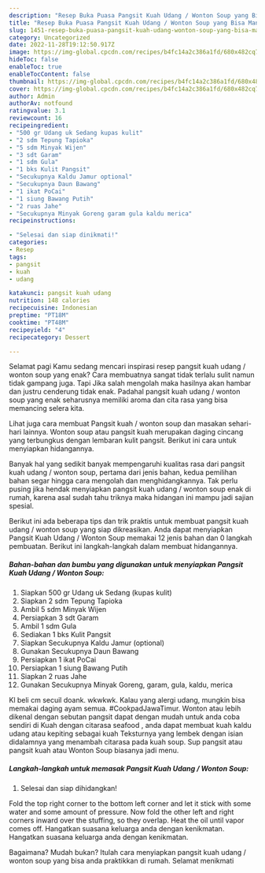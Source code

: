```yaml
---
description: "Resep Buka Puasa Pangsit Kuah Udang / Wonton Soup yang Bisa Manjain Lidah"
title: "Resep Buka Puasa Pangsit Kuah Udang / Wonton Soup yang Bisa Manjain Lidah"
slug: 1451-resep-buka-puasa-pangsit-kuah-udang-wonton-soup-yang-bisa-manjain-lidah
category: Uncategorized
date: 2022-11-28T19:12:50.917Z
image: https://img-global.cpcdn.com/recipes/b4fc14a2c386a1fd/680x482cq70/pangsit-kuah-udang-wonton-soup-foto-resep-utama.jpg
hideToc: false
enableToc: true
enableTocContent: false
thumbnail: https://img-global.cpcdn.com/recipes/b4fc14a2c386a1fd/680x482cq70/pangsit-kuah-udang-wonton-soup-foto-resep-utama.jpg
cover: https://img-global.cpcdn.com/recipes/b4fc14a2c386a1fd/680x482cq70/pangsit-kuah-udang-wonton-soup-foto-resep-utama.jpg
author: Admin
authorAv: notfound
ratingvalue: 3.1
reviewcount: 16
recipeingredient:
- "500 gr Udang uk Sedang kupas kulit"
- "2 sdm Tepung Tapioka"
- "5 sdm Minyak Wijen"
- "3 sdt Garam"
- "1 sdm Gula"
- "1 bks Kulit Pangsit"
- "Secukupnya Kaldu Jamur optional"
- "Secukupnya Daun Bawang"
- "1 ikat PoCai"
- "1 siung Bawang Putih"
- "2 ruas Jahe"
- "Secukupnya Minyak Goreng garam gula kaldu merica"
recipeinstructions:

- "Selesai dan siap dinikmati!"
categories:
- Resep
tags:
- pangsit
- kuah
- udang

katakunci: pangsit kuah udang 
nutrition: 148 calories
recipecuisine: Indonesian
preptime: "PT18M"
cooktime: "PT48M"
recipeyield: "4"
recipecategory: Dessert

---
```



Selamat pagi Kamu sedang mencari inspirasi resep pangsit kuah udang / wonton soup yang enak? Cara membuatnya sangat tidak terlalu sulit namun tidak gampang juga. Tapi Jika salah mengolah maka hasilnya akan hambar dan justru cenderung tidak enak. Padahal pangsit kuah udang / wonton soup yang enak seharusnya memiliki aroma dan cita rasa yang bisa memancing selera kita.


Lihat juga cara membuat Pangsit kuah / wonton soup dan masakan sehari-hari lainnya. Wonton soup atau pangsit kuah merupakan daging cincang yang terbungkus dengan lembaran kulit pangsit. Berikut ini cara untuk menyiapkan hidangannya.

Banyak hal yang sedikit banyak mempengaruhi kualitas rasa dari pangsit kuah udang / wonton soup, pertama dari jenis bahan, kedua pemilihan bahan segar hingga cara mengolah dan menghidangkannya. Tak perlu pusing jika hendak menyiapkan pangsit kuah udang / wonton soup enak di rumah, karena asal sudah tahu triknya maka hidangan ini mampu jadi sajian spesial.


Berikut ini ada beberapa tips dan trik praktis untuk membuat pangsit kuah udang / wonton soup yang siap dikreasikan. Anda dapat menyiapkan Pangsit Kuah Udang / Wonton Soup memakai 12 jenis bahan dan 0 langkah pembuatan. Berikut ini langkah-langkah dalam membuat hidangannya.

<!--inarticleads1-->

##### Bahan-bahan dan bumbu yang digunakan untuk menyiapkan Pangsit Kuah Udang / Wonton Soup:

1. Siapkan 500 gr Udang uk Sedang (kupas kulit)
1. Siapkan 2 sdm Tepung Tapioka
1. Ambil 5 sdm Minyak Wijen
1. Persiapkan 3 sdt Garam
1. Ambil 1 sdm Gula
1. Sediakan 1 bks Kulit Pangsit
1. Siapkan Secukupnya Kaldu Jamur (optional)
1. Gunakan Secukupnya Daun Bawang
1. Persiapkan 1 ikat PoCai
1. Persiapkan 1 siung Bawang Putih
1. Siapkan 2 ruas Jahe
1. Gunakan Secukupnya Minyak Goreng, garam, gula, kaldu, merica


Kl beli cm secuil doank. wkwkwk. Kalau yang alergi udang, mungkin bisa memakai daging ayam semua. #CookpadJawaTimur. Wonton atau lebih dikenal dengan sebutan pangsit dapat dengan mudah untuk anda coba sendiri di Kuah dengan citarasa seafood , anda dapat membuat kuah kaldu udang atau kepiting sebagai kuah Teksturnya yang lembek dengan isian didalamnya yang menambah citarasa pada kuah soup. Sup pangsit atau pangsit kuah atau Wonton Soup biasanya jadi menu. 

<!--inarticleads2-->

##### Langkah-langkah untuk memasak Pangsit Kuah Udang / Wonton Soup:


1. Selesai dan siap dihidangkan!

Fold the top right corner to the bottom left corner and let it stick with some water and some amount of pressure. Now fold the other left and right corners inward over the stuffing, so they overlap. Heat the oil until vapor comes off. Hangatkan suasana keluarga anda dengan kenikmatan. Hangatkan suasana keluarga anda dengan kenikmatan. 

Bagaimana? Mudah bukan? Itulah cara menyiapkan pangsit kuah udang / wonton soup yang bisa anda praktikkan di rumah. Selamat menikmati
